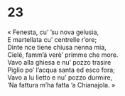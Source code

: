 # 23  
  
« Fenesta, cu’ ’su nova gelusia,  
E martellata cu’ centrelle r’ore;  
Dinte nce tiene chiusa nenna mia,  
Cielè, famm’à verè’ primme che more.  
Vavo alla ghiesa e nu’ pozzo trasire  
Piglio po’ l’acqua santa ed esco fora;  
Vavo a lu lietto e nu’ pozzo durmire,  
’Na fattura m’ha fatta ’a Chianajola. »
